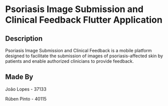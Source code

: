 # Psoriasis Image Submission and Clinical Feedback Flutter Application

## Description

Psoriasis Image Submission and Clinical Feedback is a mobile platform designed to facilitate the submission of images of psoriasis-affected skin by patients and enable authorized clinicians to provide feedback.

## Made By

João Lopes - 37133

Rúben Pinto - 40115

